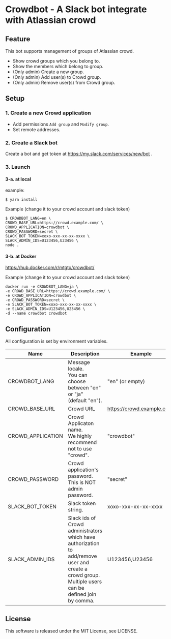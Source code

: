 # Crowdbot - A Slack bot integrate with Atlassian crowd

## Feature

This bot supports management of groups of Atlassian crowd.

-   Show crowd groups which you belong to.
-   Show the members which belong to group.
-   (Only admin) Create a new group.
-   (Only admin) Add user(s) to Crowd group.
-   (Only admin) Remove user(s) from Crowd group.

## Setup

### 1. Create a new Crowd application

-   Add permissions `Add group` and `Modify group`.
-   Set remote addresses.

### 2. Create a Slack bot

Create a bot and get token at https://my.slack.com/services/new/bot .

### 3. Launch

#### 3-a. at local

example:

```console
$ yarn install
```

Example (change it to your crowd account and slack token)

```console
$ CROWDBOT_LANG=en \
CROWD_BASE_URL=https://crowd.example.com/ \
CROWD_APPLICATION=crowdbot \
CROWD_PASSWORD=secret \
SLACK_BOT_TOKEN=xoxo-xxx-xx-xx-xxxx \
SLACK_ADMIN_IDS=U123456,U23456 \
node .
```

#### 3-b. at Docker

https://hub.docker.com/r/mtgto/crowdbot/

Example (change it to your crowd account and slack token)

```console
docker run -e CROWDBOT_LANG=ja \
-e CROWD_BASE_URL=https://crowd.example.com/ \
-e CROWD_APPLICATION=crowdbot \
-e CROWD_PASSWORD=secret \
-e SLACK_BOT_TOKEN=xoxo-xxx-xx-xx-xxxx \
-e SLACK_ADMIN_IDS=U123456,U23456 \
-d --name crowdbot crowdbot
```

## Configuration

All configuration is set by environment variables.

| Name              | Description                                                                                                                                              | Example                    |
| ----------------- | -------------------------------------------------------------------------------------------------------------------------------------------------------- | -------------------------- |
| CROWDBOT_LANG     | Message locale. <br/>You can choose between "en" or "ja" (default "en").                                                                                 | "en" (or empty)            |
| CROWD_BASE_URL    | Crowd URL                                                                                                                                                | https://crowd.example.com/ |
| CROWD_APPLICATION | Crowd Applicaton name. <br/>We highly recommend not to use "crowd".                                                                                      | "crowdbot"                 |
| CROWD_PASSWORD    | Crowd application's password. This is NOT admin password.                                                                                                | "secret"                   |
| SLACK_BOT_TOKEN   | Slack token string.                                                                                                                                      | xoxo-xxx-xx-xx-xxxx        |
| SLACK_ADMIN_IDS   | Slack ids of Crowd administrators which have authorization to add/remove user and create a crowd group.<br/>Multiple users can be defined join by comma. | U123456,U23456             |

## License

This software is released under the MIT License, see LICENSE.
